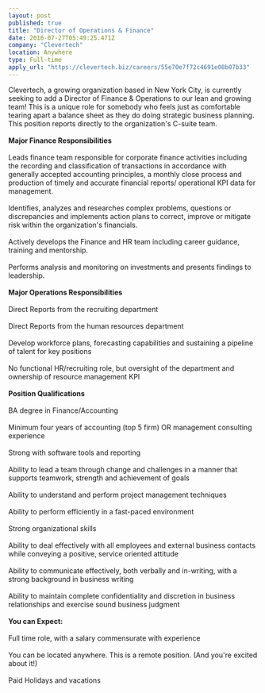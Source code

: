 ```yaml
---
layout: post
published: true
title: "Director of Operations & Finance"
date: 2016-07-27T05:49:25.471Z
company: "Clevertech"
location: Anywhere
type: Full-time
apply_url: "https://clevertech.biz/careers/55e70e7f72c4691e08b07b33"
---
```


<div>Clevertech, a growing organization based in New York City, is currently seeking to add a Director of Finance &amp; Operations to our lean and growing team! This is a unique role for somebody who feels just as comfortable tearing apart a balance sheet as they do doing strategic business planning. This position reports directly to the organization&apos;s C-suite team.</div><div class="paragraph_break"><br></div><div><strong>Major Finance Responsibilities</strong></div><div><strong><br></strong></div><div>Leads finance team responsible for corporate finance activities including the recording and classification of transactions in accordance with generally accepted accounting principles, a monthly close process and production of timely and accurate financial reports/ operational KPI data for management.</div><div class="paragraph_break"><br></div><div>Identifies, analyzes and researches complex problems, questions or discrepancies and implements action plans to correct, improve or mitigate risk within the organization&apos;s financials.</div><div class="paragraph_break"><br></div><div>Actively develops the Finance and HR team including career guidance, training and mentorship.</div><div class="paragraph_break"><br></div><div>Performs analysis and monitoring on investments and presents findings to leadership.</div><div class="paragraph_break"><br></div><div><strong>Major Operations Responsibilities</strong></div><div><strong><br></strong></div><div>Direct Reports from the recruiting department</div><div class="paragraph_break"><br></div><div>Direct Reports from the human resources department</div><div class="paragraph_break"><br></div><div>Develop workforce plans, forecasting capabilities and sustaining a pipeline of talent for key positions</div><div class="paragraph_break"><br></div><div>No functional HR/recruiting role, but oversight of the department and ownership of resource management KPI</div><div class="paragraph_break"><br></div><div><strong>Position Qualifications</strong></div><div><strong><br></strong></div><div>BA degree in Finance/Accounting</div><div class="paragraph_break"><br></div><div>Minimum four years of accounting (top 5 firm) OR management consulting experience</div><div class="paragraph_break"><br></div><div>Strong with software tools and reporting</div><div class="paragraph_break"><br></div><div>Ability to lead a team through change and challenges in a manner that supports teamwork, strength and achievement of goals</div><div class="paragraph_break"><br></div><div>Ability to understand and perform project management techniques</div><div class="paragraph_break"><br></div><div>Ability to perform efficiently in a fast-paced environment</div><div class="paragraph_break"><br></div><div>Strong organizational skills</div><div class="paragraph_break"><br></div><div>Ability to deal effectively with all employees and external business contacts while conveying a positive, service oriented attitude</div><div class="paragraph_break"><br></div><div>Ability to communicate effectively, both verbally and in-writing, with a strong background in business writing</div><div class="paragraph_break"><br></div><div>Ability to maintain complete confidentiality and discretion in business relationships and exercise sound business judgment</div><div class="paragraph_break"><br></div><div><strong>You can Expect:</strong></div><div><strong><br></strong></div><div>Full time role, with a salary commensurate with experience</div><div class="paragraph_break"><br></div><div>You can be located anywhere. This is a remote position. (And you&apos;re excited about it!)</div><div class="paragraph_break"><br></div><div>Paid Holidays and vacations</div><div class="paragraph_break"><br></div>